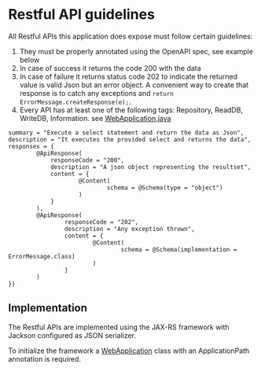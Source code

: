 # Restful API guidelines

All Restful APIs this application does expose must follow certain guidelines:

1. They must be properly annotated using the OpenAPI spec, see example below
2. In case of success it returns the code 200 with the data
3. In case of failure it returns status code 202 to indicate the returned value is valid Json but an error object. 
A convenient way to create that response is to catch any exceptions and `return ErrorMessage.createResponse(e);`.
4. Every API has at least one of the following tags: Repository, ReadDB, WriteDB, Information. see [WebApplication.java](../appcontainerapp/src/main/java/io/rtdi/appcontainer/WebApplication.java)




```
summary = "Execute a select statement and return the data as Json",
description = "It executes the provided select and returns the data",
responses = {
		@ApiResponse(
            responseCode = "200",
            description = "A json object representing the resultset",
            content = {
                    @Content(
                            schema = @Schema(type = "object")
                    )
            }
        ),
		@ApiResponse(
				responseCode = "202", 
				description = "Any exception thrown",
                content = {
                        @Content(
                                schema = @Schema(implementation = ErrorMessage.class)
                        )
                }
		)
})
```

## Implementation

The Restful APIs are implemented using the JAX-RS framework with Jackson configured as JSON serializer.

To initialize the framework a [WebApplication](https://git.sbg.ac.at/s1080660/bachelor/-/blob/main/appcontainerapp/src/main/java/io/rtdi/appcontainer/WebApplication.java) class with an ApplicationPath annotation is required.


